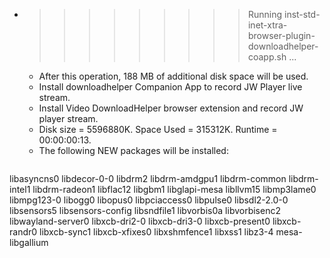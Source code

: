 * >>>>>>>>> Running inst-std-inet-xtra-browser-plugin-downloadhelper-coapp.sh ...
  * After this operation, 188 MB of additional disk space will be used.
  * Install downloadhelper Companion App to record JW Player live stream.
  * Install Video DownloadHelper browser extension and record JW player stream.
  * Disk size = 5596880K. Space Used = 315312K. Runtime = 00:00:00:13.
  * The following NEW packages will be installed:
  ```bash
libasyncns0 libdecor-0-0 libdrm2 libdrm-amdgpu1 libdrm-common
libdrm-intel1 libdrm-radeon1 libflac12 libgbm1 libglapi-mesa
libllvm15 libmp3lame0 libmpg123-0 libogg0 libopus0
libpciaccess0 libpulse0 libsdl2-2.0-0 libsensors5 libsensors-config
libsndfile1 libvorbis0a libvorbisenc2 libwayland-server0 libxcb-dri2-0
libxcb-dri3-0 libxcb-present0 libxcb-randr0 libxcb-sync1 libxcb-xfixes0
libxshmfence1 libxss1 libz3-4 mesa-libgallium
  ```
